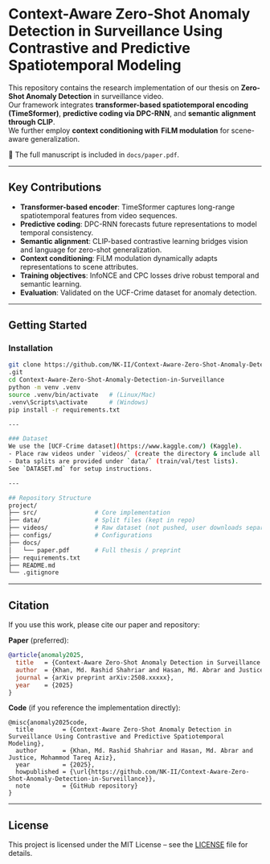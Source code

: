 # Context-Aware Zero-Shot Anomaly Detection in Surveillance Using Contrastive and Predictive Spatiotemporal Modeling

This repository contains the research implementation of our thesis on **Zero-Shot Anomaly Detection** in surveillance video.  
Our framework integrates **transformer-based spatiotemporal encoding (TimeSformer)**, **predictive coding via DPC-RNN**, and **semantic alignment through CLIP**.  
We further employ **context conditioning with FiLM modulation** for scene-aware generalization.  

📄 The full manuscript is included in `docs/paper.pdf`.  

---

## Key Contributions
- **Transformer-based encoder**: TimeSformer captures long-range spatiotemporal features from video sequences.  
- **Predictive coding**: DPC-RNN forecasts future representations to model temporal consistency.  
- **Semantic alignment**: CLIP-based contrastive learning bridges vision and language for zero-shot generalization.  
- **Context conditioning**: FiLM modulation dynamically adapts representations to scene attributes.  
- **Training objectives**: InfoNCE and CPC losses drive robust temporal and semantic learning.  
- **Evaluation**: Validated on the UCF-Crime dataset for anomaly detection.  

---

## Getting Started

### Installation
```bash
git clone https://github.com/NK-II/Context-Aware-Zero-Shot-Anomaly-Detection-in-Surveillance
.git
cd Context-Aware-Zero-Shot-Anomaly-Detection-in-Surveillance
python -m venv .venv
source .venv/bin/activate   # (Linux/Mac)
.venv\Scripts\activate      # (Windows)
pip install -r requirements.txt

---

### Dataset
We use the [UCF-Crime dataset](https://www.kaggle.com/) (Kaggle).  
- Place raw videos under `videos/` (create the directory & include all the normal vdeos from the dataset and only abnormal/anomalous videos that matches the ones in the val/test text data) (ignored in `.gitignore`).  
- Data splits are provided under `data/` (train/val/test lists).  
See `DATASET.md` for setup instructions.  

---

## Repository Structure
project/
├── src/                # Core implementation
├── data/               # Split files (kept in repo)
├── videos/             # Raw dataset (not pushed, user downloads separately)
├── configs/            # Configurations
├── docs/
│   └── paper.pdf       # Full thesis / preprint
├── requirements.txt
├── README.md
└── .gitignore

```
---
## Citation
If you use this work, please cite our paper and repository:

**Paper** (preferred):
```bibtex
@article{anomaly2025,
  title   = {Context-Aware Zero-Shot Anomaly Detection in Surveillance Using Contrastive and Predictive Spatiotemporal Modeling},
  author  = {Khan, Md. Rashid Shahriar and Hasan, Md. Abrar and Justice, Mohammod Tareq Aziz},
  journal = {arXiv preprint arXiv:2508.xxxxx}, 
  year    = {2025}
}

```
**Code** (if you reference the implementation directly):
```
@misc{anomaly2025code,
  title        = {Context-Aware Zero-Shot Anomaly Detection in Surveillance Using Contrastive and Predictive Spatiotemporal Modeling},
  author       = {Khan, Md. Rashid Shahriar and Hasan, Md. Abrar and Justice, Mohammod Tareq Aziz},
  year         = {2025},
  howpublished = {\url{https://github.com/NK-II/Context-Aware-Zero-Shot-Anomaly-Detection-in-Surveillance}},
  note         = {GitHub repository}
}
```

---

## License
This project is licensed under the MIT License – see the [LICENSE](LICENSE) file for details.







